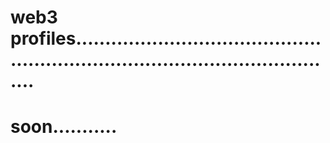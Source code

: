 # web3 profiles...................................................................................................
# soon...........
